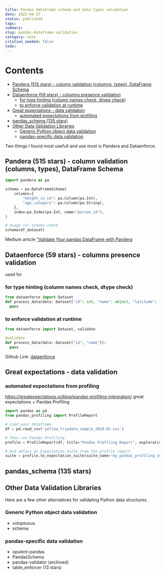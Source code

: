 ```yaml
---
title: Pandas dataframe schema and data types validation
date: 2022-04-27
status: published
tags: 
summary: 
slug: pandas-dataframe-validation
category: note
citation_needed: false
todo: 
---
```

# Contents
<!-- MarkdownTOC levels='1,2,3' autolink=True -->

- [Pandera \(515 stars\) - column validation \(columns, types\), DataFrame Schema](#pandera-515-stars---column-validation-columns-types-dataframe-schema)
- [Dataenforce \(59 stars\) - columns presence validation](#dataenforce-59-stars---columns-presence-validation)
  - [for type hinting \(column names check, dtype check\)](#for-type-hinting-column-names-check-dtype-check)
  - [to enforce validation at runtime](#to-enforce-validation-at-runtime)
- [Great expectations - data validation](#great-expectations---data-validation)
  - [automated expectations from profiling](#automated-expectations-from-profiling)
- [pandas_schema \(135 stars\)](#pandas_schema-135-stars)
- [Other Data Validation Libraries](#other-data-validation-libraries)
  - [Generic Python object data validation](#generic-python-object-data-validation)
  - [pandas-specific data validation](#pandas-specific-data-validation)

<!-- /MarkdownTOC -->

Two things I found most usefull and use most is Pandera and Dataenforce.

## Pandera (515 stars) - column validation (columns, types), DataFrame Schema
```python
import pandera as pa

schema = pa.DataFrameSchema(
    columns={
        "height_in_cm": pa.Column(pa.Int),
        "age_category": pa.Column(pa.String),
    },
    index=pa.Index(pa.Int, name="person_id"),
)

# Usage for schema check
schema(df_dataset)
```
Medium article ["Validate Your pandas DataFrame with Pandera](
https://towardsdatascience.com/validate-your-pandas-dataframe-with-pandera-2995910e564)

## Dataenforce (59 stars) - columns presence validation
used for
### for type hinting (column names check, dtype check)
```python
from dataenforce import Dataset
def process_data(data: Dataset["id": int, "name": object, "latitude": float, "longitude": float])
  pass
```

### to enforce validation at runtime
```python
from dataenforce import Dataset, validate

@validate
def process_data(data: Dataset["id", "name"]):
  pass
```
Github Link: [dataenforce](https://github.com/CedricFR/dataenforce)


## Great expectations - data validation

### automated expectations from profiling
https://greatexpectations.io/blog/pandas-profiling-integration/
great expectations + Pandas Profiling
```python
import pandas as pd
from pandas_profiling import ProfileReport

# Load your dataframe
df = pd.read_csv('yellow_tripdata_sample_2019-01.csv')

# Then run Pandas Profiling
profile = ProfileReport(df, title="Pandas Profiling Report", explorative=True)

# And obtain an Expectation Suite from the profile report
suite = profile.to_expectation_suite(suite_name="my_pandas_profiling_suite")
```

## pandas_schema (135 stars)


## Other Data Validation Libraries
Here are a few other alternatives for validating Python data structures.

### Generic Python object data validation
- voloptuous
- schema

### pandas-specific data validation
- opulent-pandas
- PandasSchema
- pandas-validator (archived)
- table_enforcer (13 stars)